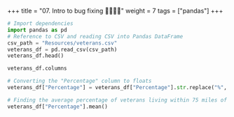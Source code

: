 +++
title = "07.  Intro to bug fixing 👩‍🏫🧑‍🏫"
weight = 7
tags = ["pandas"] 
+++

```python
# Import dependencies
import pandas as pd
# Reference to CSV and reading CSV into Pandas DataFrame
csv_path = "Resources/veterans.csv"
veterans_df = pd.read_csv(csv_path)
veterans_df.head()

veterans_df.columns

# Converting the "Percentage" column to floats
veterans_df["Percentage"] = veterans_df["Percentage"].str.replace("%", "").astype

# Finding the average percentage of veterans living within 75 miles of a cemetery
veterans_df["Percentage"].mean()
```
 